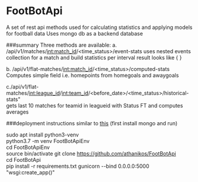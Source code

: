 # FootBotApi
A set of rest api methods used for calculating statistics and applying models for football data 
Uses mongo db as a backend database 


###summary 
Three methods are available:
a. /api/v1/matches/<int:match_id>/<time_status>/event-stats 
uses nested events collection for a match and build statistics per interval 
result looks  like  { }  

b. /api/v1/flat-matches/<int:match_id>/<time_status>/computed-stats
Computes simple field i.e. homepoints from homegoals and awaygoals

c./api/v1/flat-matches/<int:league_id>/<int:team_id>/<before_date>/<time_status>/historical-stats"  
gets last 10 matches for teamid in leagueid with Status FT and computes averages 

    
###deployment instructions 
similar to [this](https://www.digitalocean.com/community/tutorials/how-to-serve-flask-applications-with-gunicorn-and-nginx-on-ubuntu-18-04) 
(first install mongo and run) 

sudo apt install python3-venv   
python3.7 -m venv FootBotApiEnv  
cd FootBotApiEnv    
source bin/activate 
git clone https://github.com/athanikos/FootBotApi   
cd FootBotApi   
pip install -r requirements.txt 
gunicorn --bind 0.0.0.0:5000 "wsgi:create_app()"    
